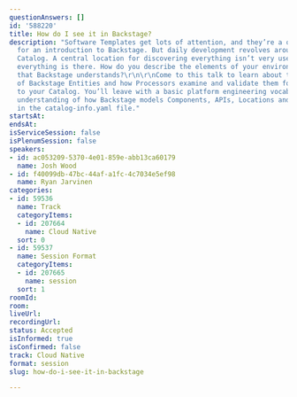 ```yaml
---
questionAnswers: []
id: '588220'
title: How do I see it in Backstage?
description: "Software Templates get lots of attention, and they’re a quick model
  for an introduction to Backstage. But daily development revolves around the Software
  Catalog. A central location for discovering everything isn’t very useful unless
  everything is there. How do you describe the elements of your environment in a way
  that Backstage understands?\r\n\r\nCome to this talk to learn about the basic Kinds
  of Backstage Entities and how Processors examine and validate them for addition
  to your Catalog. You’ll leave with a basic platform engineering vocabulary and an
  understanding of how Backstage models Components, APIs, Locations and other Entities
  in the catalog-info.yaml file."
startsAt: 
endsAt: 
isServiceSession: false
isPlenumSession: false
speakers:
- id: ac053209-5370-4e01-859e-abb13ca60179
  name: Josh Wood
- id: f40099db-47bc-44af-a1fc-4c7034e5ef98
  name: Ryan Jarvinen
categories:
- id: 59536
  name: Track
  categoryItems:
  - id: 207664
    name: Cloud Native
  sort: 0
- id: 59537
  name: Session Format
  categoryItems:
  - id: 207665
    name: session
  sort: 1
roomId: 
room: 
liveUrl: 
recordingUrl: 
status: Accepted
isInformed: true
isConfirmed: false
track: Cloud Native
format: session
slug: how-do-i-see-it-in-backstage

---
```


